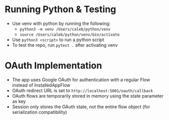 # Running Python & Testing
- Use venv with python by running the following:
  - `python3 -m venv /Users/caleb/python/venv`
  - `source /Users/caleb/python/venv/bin/activate`
- Use `python3 <script>` to run a python script
- To test the repo, run `pytest .` after activating venv

# OAuth Implementation
- The app uses Google OAuth for authentication with a regular Flow instead of InstalledAppFlow
- OAuth redirect URL is set to `http://localhost:5001/oauth/callback`
- OAuth flows are temporarily stored in memory using the state parameter as key
- Session only stores the OAuth state, not the entire flow object (for serialization compatibility)